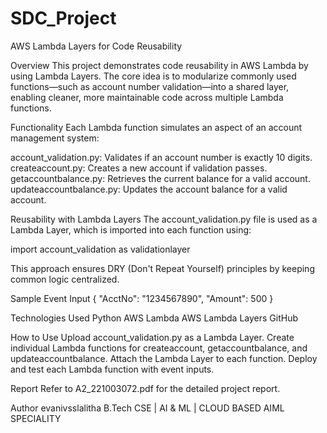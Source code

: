 # SDC_Project
AWS Lambda Layers for Code Reusability

Overview
This project demonstrates code reusability in AWS Lambda by using Lambda Layers. The core idea is to modularize commonly used functions—such as account number validation—into a shared layer, enabling cleaner, more maintainable code across multiple Lambda functions.

Functionality
Each Lambda function simulates an aspect of an account management system:

account_validation.py: Validates if an account number is exactly 10 digits.
createaccount.py: Creates a new account if validation passes.
getaccountbalance.py: Retrieves the current balance for a valid account.
updateaccountbalance.py: Updates the account balance for a valid account.

Reusability with Lambda Layers
The account_validation.py file is used as a Lambda Layer, which is imported into each function using:

import account_validation as validationlayer

This approach ensures DRY (Don't Repeat Yourself) principles by keeping common logic centralized.

Sample Event Input
{
  "AcctNo": "1234567890",
  "Amount": 500
}

Technologies Used
Python
AWS Lambda
AWS Lambda Layers
GitHub

How to Use
Upload account_validation.py as a Lambda Layer.
Create individual Lambda functions for createaccount, getaccountbalance, and updateaccountbalance.
Attach the Lambda Layer to each function.
Deploy and test each Lambda function with event inputs.

Report
Refer to A2_221003072.pdf for the detailed project report.

Author
evanivsslalitha
B.Tech CSE | AI & ML | CLOUD BASED AIML SPECIALITY 
